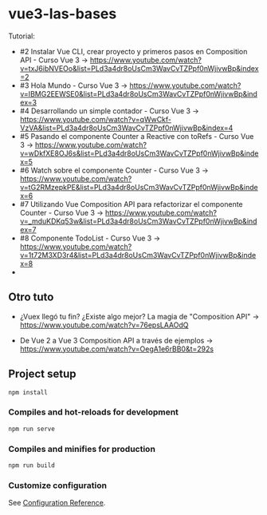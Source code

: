 # vue3-las-bases
Tutorial:  
* #2 Instalar Vue CLI, crear proyecto y primeros pasos en Composition API - Curso Vue 3 -> https://www.youtube.com/watch?v=txJ6ibNVEOo&list=PLd3a4dr8oUsCm3WavCvTZPpf0nWjivwBp&index=2  
 * #3 Hola Mundo - Curso Vue 3 -> https://www.youtube.com/watch?v=IBMG2EEWSE0&list=PLd3a4dr8oUsCm3WavCvTZPpf0nWjivwBp&index=3
* #4 Desarrollando un simple contador - Curso Vue 3 -> https://www.youtube.com/watch?v=qWwCkf-VzVA&list=PLd3a4dr8oUsCm3WavCvTZPpf0nWjivwBp&index=4
* #5 Pasando el componente Counter a Reactive con toRefs - Curso Vue 3 -> https://www.youtube.com/watch?v=wDkfXE8OJ6s&list=PLd3a4dr8oUsCm3WavCvTZPpf0nWjivwBp&index=5
* #6 Watch sobre el componente Counter - Curso Vue 3 -> https://www.youtube.com/watch?v=tG2RMzepkPE&list=PLd3a4dr8oUsCm3WavCvTZPpf0nWjivwBp&index=6
* #7 Utilizando Vue Composition API para refactorizar el componente Counter - Curso Vue 3 -> https://www.youtube.com/watch?v=_mduKDKq53w&list=PLd3a4dr8oUsCm3WavCvTZPpf0nWjivwBp&index=7
* #8 Componente TodoList - Curso Vue 3 -> https://www.youtube.com/watch?v=1t72M3XD3r4&list=PLd3a4dr8oUsCm3WavCvTZPpf0nWjivwBp&index=8
* 
 ## Otro tuto
 * ¿Vuex llegó tu fin? ¿Existe algo mejor? La magia de "Composition API" -> https://www.youtube.com/watch?v=76epsLAAOdQ

 * De Vue 2 a Vue 3 Composition API a través de ejemplos -> https://www.youtube.com/watch?v=OegA1e6rBB0&t=292s

## Project setup
```
npm install
```

### Compiles and hot-reloads for development
```
npm run serve
```

### Compiles and minifies for production
```
npm run build
```

### Customize configuration
See [Configuration Reference](https://cli.vuejs.org/config/).
